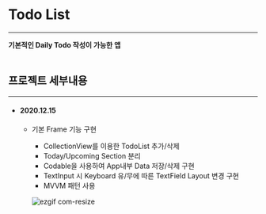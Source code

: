 # Todo List
----
<b> 기본적인 Daily Todo 작성이 가능한 앱 </b><br><br>

## 프로젝트 세부내용
----

- #### 2020.12.15
    - 기본 Frame 기능 구현
      - CollectionView를 이용한 TodoList 추가/삭제
      - Today/Upcoming Section 분리
      - Codable을 사용하여 App내부 Data 저장/삭제 구현
      - TextInput 시 Keyboard 유/무에 따른 TextField Layout 변경 구현
      - MVVM 패턴 사용
      
      ![ezgif com-resize](https://user-images.githubusercontent.com/56511253/102116446-5358da00-3e80-11eb-82d6-73ef453df96e.gif)
 
